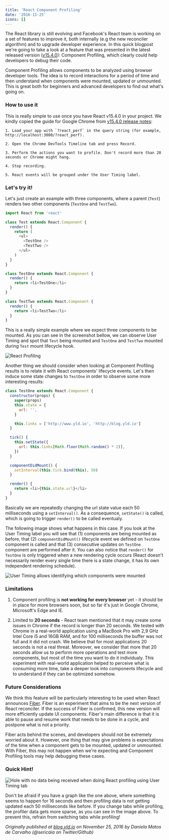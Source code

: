 ```yaml
---
title: 'React Component Profiling'
date: '2016-11-25'
icons: []
---
```


The React library is still evolving and Facebook's React team is working on a set of features to improve it, both internally (e.g the new reconciler algorithm) and to upgrade developer experience. In this quick blogpost we're going to take a look at a feature that was presented
in the latest released version ([v15.4.0](https://facebook.github.io/react/blog/2016/11/16/react-v15.4.0.html)): Component Profiling, which clearly could help developers to debug their code.

Component Profiling allows components to be analyzed using browser developer tools. The idea is to record interactions for a period of time and then understand when components were mounted, updated or unmounted. This is great both for beginners and advanced developers to find out what's going on.

### How to use it

This is really simple to use once you have React v15.4.0 in your project. We kindly copied the guide for Google Chrome from [v15.4.0 release notes](https://facebook.github.io/react/blog/2016/11/16/react-v15.4.0.html):

```
1. Load your app with `?react_perf` in the query string (for example, http://localhost:3000/?react_perf).

2. Open the Chrome DevTools Timeline tab and press Record.

3. Perform the actions you want to profile. Don't record more than 20 seconds or Chrome might hang.

4. Stop recording.

5. React events will be grouped under the User Timing label.
```

### Let's try it!

Let's just create an example with three components, where a parent (`Test`) renders two other components (`TestOne` and `TestTwo`).

```js
import React from 'react'

class Test extends React.Component {
  render() {
    return (
      <ul>
        <TestOne />
        <TestTwo />
      </ul>
    )
  }
}

class TestOne extends React.Component {
  render() {
    return <li>TestOne</li>
  }
}

class TestTwo extends React.Component {
  render() {
    return <li>TestTwo</li>
  }
}
```

This is a really simple example where we expect three components to be mounted. As you can see in the screenshot bellow, we can observe User Timing and spot that `Test` being mounted and `TestOne` and `TestTwo` mounted during `Test` mount lifecycle hook.

![React Profiling](https://cloud.githubusercontent.com/assets/1150553/26068442/723ae60a-3995-11e7-9bd7-e7e4705b2c94.png)

Another thing we should consider when looking at Component Profiling results is to relate it with React components' lifecycle events. Let's then induce some state changes to `TestOne` in order to observe some more interesting results:

```js
class TestOne extends React.Component {
  constructor(props) {
    super(props)
    this.state = {
      url: '',
    }

    this.links = ['http://www.yld.io', 'http://blog.yld.io']
  }

  tick() {
    this.setState({
      url: this.links[Math.floor(Math.random() * 2)],
    })
  }

  componentDidMount() {
    setInterval(this.tick.bind(this), 50)
  }

  render() {
    return <li>{this.state.url}</li>
  }
}
```

Basically we are repeatedly changing the url state value each 50 milliseconds using a `setInterval()`. As a consequence, `setState()` is called, which is going to trigger `render()` to be called eventualy.

The following image shows what happens in this case. If you look at the User Timing label you will see that (1) components are being mounted as before, that (2) `componentDidMount()` lifecycle event we defined on `TestOne` component is called and that (3) consecutive updates on `TestOne` component are performed after it. You can also notice that `render()` for `TestOne` is only triggered when a new rendering cycle occurs (React doesn't necessarily render every single time there is a state change, it has its own independent rendering schedule).

![User Timing allows identifying which components were mounted](https://media.giphy.com/media/xUA7aW3zyTnohYU5LG/giphy.gif")

### Limitations

1. Component profiling is **not working for every browser** yet - it should be in place for more browsers soon, but so far it's just in Google Chrome, Microsoft's Edge and IE.

2) Limited to **20 seconds** - React team mentioned that it may create some issues in Chrome if the record is longer than 20 seconds. We tested with Chrome in a real-world application using a MacBook Pro with 2,9 GHz Intel Core i5 and 16GB RAM, and for 100 milliseconds the buffer was not full and it did not crash. We believe that for most applications 20 seconds is not a real threat. Moreover, we consider that more that 20 seconds allow us to perform more operations and test more components, but most of the time you want to do it individualy. This experiment with real-world application helped to perceive what is consuming more time, take a deeper look into components lifecycle and to understand if they can be optimized somehow.

### Future Considerations

We think this feature will be particularly interesting to be used when React announces [Fiber](https://facebook.github.io/react/contributing/codebase-overview.html#fiber-reconciler). Fiber is an experiment that aims to be the next version of React reconciler. If the success of Fiber is confirmed, this new version will more efficiently update UI components. Fiber's main difference is that it is able to pause and resume work that needs to be done in a cycle, and postpone what is not a priority.

Fiber acts behind the scenes, and developers should not be extremely worried about it. However, one thing that may give problems is expectations of the time when a component gets to be mounted, updated or unmounted. With Fiber, this may not happen when we're expecting and Component Profiling tools may help debugging these cases.

### Quick Hint!

![Hole with no data being received when doing React profiling using User Timing tab](https://cloud.githubusercontent.com/assets/1150553/26068544/c8a0c960-3995-11e7-943a-00d0c14aa48a.png)

Don't be afraid if you have a graph like the one above, where something seems to happen for 16 seconds and then profiling data is not getting updated each 50 milliseconds like before. If you change tabs while profiling, the profiler data gets more sparse, as you can see in the image above. To prevent this, refrain from switching tabs while profiling!

_Originally published at [blog.yld.io](https://blog.yld.io/) on November 25, 2016 by Daniela Matos de Carvalho (@sericaia on Twitter/Github)_
